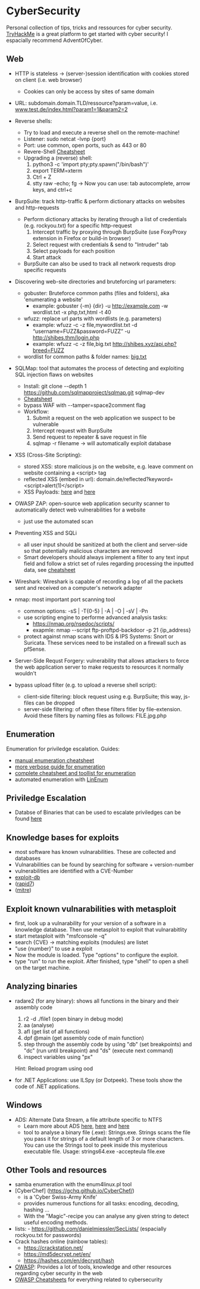 # CyberSecurity
Personal collection of tips, tricks and ressources for cyber security. [TryHackMe](https://tryhackme.com/) is a great platform to get started with cyber security! I espacially recommend AdventOfCyber.

## Web
- HTTP is stateless &rarr; (server-)session identification with cookies stored on client (i.e. web browser)
    - Cookies can only be access by sites of same domain
- URL: subdomain.domain.TLD/ressource?param=value, i.e. www.test.de/index.html?param1=1&param2=2
- Reverse shells:
    - Try to load and execute a reverse shell on the remote-machine!
    - Listener: sudo netcat -lvnp {port}
    - Port: use common, open ports, such as 443 or 80
    - Revere-Shell [Cheatsheet](https://github.com/swisskyrepo/PayloadsAllTheThings/blob/master/Methodology%20and%20Resources/Reverse%20Shell%20Cheatsheet.md#bash-tcp)
    - Upgrading a (reverse) shell:
        1. python3 -c 'import pty;pty.spawn("/bin/bash")'
        2. export TERM=xterm
        3. Ctrl + Z
        4. stty raw -echo; fg
        &rarr; Now you can use: tab autocomplete, arrow keys, and ctrl+c

- BurpSuite: track http-traffic & perform dictionary attacks on websites and http-requests
    - Perform dictionary attacks by iterating through a list of credentials (e.g. rockyou.txt) for a specific http-request
        1. Intercept traffic by proxying through BurpSuite (use FoxyProxy extension in Firefox or build-in browser)
        2. Select request with credentials & send to "Intruder" tab
        3. Select payloads for each position
        4. Start attack
    - BurpSuite can also be used to track all network requests drop specific requests
- Discovering web-site directories and bruteforcing url parameters:
    - gobuster: Bruteforce common paths (files and folders), aka 'enumerating a website'
        - example: gobuster {-m} {dir} -u http://example.com -w wordlist.txt -x php,txt,html -t 40
    - wfuzz: replace url parts with wordlists (e.g. parameters)
        - example: wfuzz -c -z file,mywordlist.txt -d “username=FUZZ&password=FUZZ” -u http://shibes.thm/login.php
        - example: wfuzz -c -z file,big.txt http://shibes.xyz/api.php?breed=FUZZ
    - wordlist for common paths & folder names: [big.txt](https://github.com/danielmiessler/SecLists/blob/master/Discovery/Web-Content/big.txt)
- SQLMap: tool that automates the process of detecting and exploiting SQL injection flaws on websites
    - Install: git clone --depth 1 <https://github.com/sqlmapproject/sqlmap.git> sqlmap-dev
    - [Cheatsheet](https://www.security-sleuth.com/sleuth-blog/2017/1/3/sqlmap-cheat-sheet)
    - bypass WAF with --tamper=space2comment flag
    - Workflow:
        1. Submit a request on the web application we suspect to be vulnerable
        2. Intercept request with BurpSuite
        3. Send request to repeater & save request in file
        4. sqlmap -r filename &rarr; will automatically exploit database
- XSS (Cross-Site Scripting):
    - stored XSS: store malicious js on the website, e.g. leave comment on website containing a \<script> tag 
    - reflected XSS (embed in url): domain.de/reflected?keyword=\<script>alert(1)\</script>
    - XSS Payloads: [here](https://github.com/swisskyrepo/PayloadsAllTheThings/tree/master/XSS%20Injection) and [here](https://github.com/payloadbox/xss-payload-list)
- OWASP ZAP: open-source web application security scanner to automatically detect web vulnerabilities for a website
    - just use the automated scan
- Preventing XSS and SQLi
    -  all user input should be sanitized at both the client and server-side so that potentially malicious characters are removed
    - Smart developers should always implement a filter to any text input field and follow a strict set of rules regarding processing the inputted data, see [cheatsheet](https://github.com/OWASP/CheatSheetSeries/blob/master/cheatsheets/Input_Validation_Cheat_Sheet.md)
- Wireshark: Wireshark is capable of recording a log of all the packets sent and received on a computer's network adapter
- nmap: most important port scanning tool
    - common options: -sS | -T{0-5} | -A | -O | -sV | -Pn
    - use scripting engine to performe advanced analysis tasks:
        - https://nmap.org/nsedoc/scripts/
        - exapmle: nmap --script ftp-proftpd-backdoor -p 21 {ip_address}
    - protect against nmap scans with IDS & IPS Systems: Snort or Suricata. These services need to be installed on a firewall such as pfSense.
- Server-Side Requst Forgery: vulnerability that allows attackers to force the web application server to make requests to resources it normally wouldn't
- bypass upload filter (e.g. to upload a reverse shell script):
    - client-side filtering: block request using e.g. BurpSuite; this way, js-files can be dropped
    - server-side filtering: of often these filters fitler by file-extension. Avoid these filters by naming files as follows: FILE.jpg.php

## Enumeration
Enumeration for priviledge escalation. Guides:
- [manual enumeration cheatsheet](https://blog.g0tmi1k.com/2011/08/basic-linux-privilege-escalation)
- [more verbose guide for enumeration](https://payatu.com/guide-linux-privilege-escalation)
- [complete cheatsheet and toollist for enumeration](https://github.com/swisskyrepo/PayloadsAllTheThings/blob/master/Methodology%20and%20Resources/Linux%20-%20Privilege%20Escalation.md#tools)
- automated enumeration with [LinEnum](https://raw.githubusercontent.com/rebootuser/LinEnum/master/LinEnum.sh)

## Priviledge Escalation
- Databse of Binaries that can be used to escalate priviledges can be found [here](https://gtfobins.github.io/)

## Knowledge bases for exploits
- most software has known vulnarabilities. These are collected and databases
- Vulnarabilities can be found by searching for software + version-number
- vulnerabilities are identified with a CVE-Number
- [exploit-db](https://www.exploit-db.com/)
- ([rapid7](https://www.rapid7.com/))
- ([mitre](https://cve.mitre.org/cve/))

## Exploit known vulnarabilities with metasploit
- first, look up a vulnarability for your version of a software in a knowledge database. Then use metasploit to exploit that vulnarabitlity
- start metasploit with "msfconsole -q"
- search {CVE} &rarr; matching exploits (modules) are listet
- "use {number}" to use a exploit
- Now the module is loaded. Type "options" to configure the exploit.
- type "run" to run the exploit. After finished, type "shell" to open a shell on the target machine.

## Analyzing binaries
- radare2 (for any binary): shows all functions in the binary and their assembly code
    1. r2 -d ./file1 (open binary in debug mode)
    2. aa (analyse)
    3. afl (get list of all functions)
    4. dpf @main (get assembly code of main function)
    5. step through the assembly code by using "db" (set breakpoints) and "dc" (run until breakpoint) and "ds" (execute next command)
    6. inspect variables using "px"
    
    Hint: Reload program using ood
- for .NET Applications: use ILSpy (or Dotpeek). These tools show the code of .NET applications.

## Windows
- ADS: Alternate Data Stream, a file attribute specific to NTFS
    - Learn more about ADS [here](https://blog.malwarebytes.com/101/2015/07/introduction-to-alternate-data-streams/), [here](https://blog.foldersecurityviewer.com/ntfs-alternate-data-streams-the-good-and-the-bad/) and [here](http://www.winfaq.de/faq_html/Content/tip1500/onlinefaq.php?h=tip1915.htm)
    - tool to analyse a binary file (.exe): Strings.exe. Strings scans the file you pass it for strings of a default length of 3 or more characters. You can use the Strings tool to peek inside this mysterious executable file. Usage: strings64.exe -accepteula file.exe


## Other Tools and resources
- samba enumeration with the enum4linux.pl tool
- [CyberChef] (https://gchq.github.io/CyberChef/)
    - is a 'Cyber Swiss-Army Knife'
    - provides numerous functions for all tasks: encoding, decoding, hashing ...
    - With the "Magic"-recipe you can analyse any given string to detect useful encoding methods.
- lists:
        -  https://github.com/danielmiessler/SecLists/ (espacially rockyou.txt for passwords)
- Crack hashes online (rainbow tables):
    - https://crackstation.net/ 
    - https://md5decrypt.net/en/ 
    - https://hashes.com/en/decrypt/hash 
- [OWASP](https://owasp.org/): Provides a lot of tools, knowledge and other resources regarding cyber security in the web
- [OWASP Cheatsheets](https://github.com/OWASP/CheatSheetSeries/tree/master/cheatsheets) for everything related to cybersecurity

